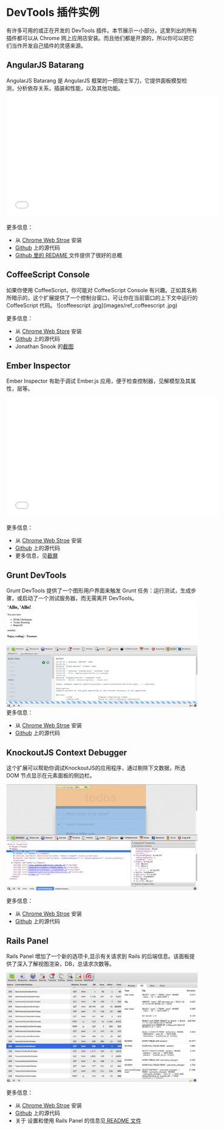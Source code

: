 # DevTools 插件实例
有许多可用的或正在开发的 DevTools 插件。本节展示一小部分。这里列出的所有插件都可以从 Chrome 网上应用店安装。而且他们都是开源的，所以你可以把它们当作开发自己插件的灵感来源。

## AngularJS Batarang
AngularJS Batarang 是 AngularJS 框架的一把瑞士军刀，它提供面板模型检测，分析依存关系，插装和性能，以及其他功能。

<object width="560" height="315">  <param name="movie" value="//www.youtube.com/v/q-7mhcHXSfM?version=3&amp;hl=en_US">  <param name="allowFullScreen" value="true">  <param name="allowscriptaccess" value="always">  <embed src="//www.youtube.com/v/q-7mhcHXSfM?version=3&amp;hl=en_US" type="application/x-shockwave-flash" width="560" height="315" allowscriptaccess="always" allowfullscreen="true"></object>

更多信息：

+ 从 [Chrome Web Stroe](https://chrome.google.com/webstore/detail/ighdmehidhipcmcojjgiloacoafjmpfk) 安装
+ [Github](https://github.com/angular/angularjs-batarang) 上的源代码
+ [Github 里的 REDAME ](https://github.com/angular/angularjs-batarang/#readme)文件提供了很好的总概


## CoffeeScript Console
如果你使用 CoffeeScript，你可能对 CoffeeScript Console 有兴趣。正如其名称所暗示的，这个扩展提供了一个控制台窗口，可让你在当前窗口的上下文中运行的 CoffeeScript 代码。
![coffeescript .jpg](images/ref_coffeescript .jpg)

更多信息：

+ 从 [Chrome Web Store](https://chrome.google.com/webstore/detail/coffeeconsole/ladbkfdlnaibelfidknofapbbdlhadfp) 安装
+ [Github](https://github.com/snookca/CoffeeConsole) 上的源代码
+ Jonathan Snook 的[截图](https://www.youtube.com/watch?feature=player_embedded&v=vKbTW2ICvIw)


## Ember Inspector
Ember Inspector 有助于调试 Ember.js 应用，便于检查控制器，见解模型及其属性，层等。

<object width="560" height="315">  <param name="movie" value="//www.youtube.com/v/0B9leRf5kuo?hl=en_US&amp;version=3">  <param name="allowFullScreen" value="true">  <param name="allowscriptaccess" value="always">  <embed src="//www.youtube.com/v/0B9leRf5kuo?hl=en_US&amp;version=3" type="application/x-shockwave-flash" width="560" height="315" allowscriptaccess="always" allowfullscreen="true"></object>

更多信息：

+ 从 [Chrome Web Stroe](https://chrome.google.com/webstore/detail/ember-inspector/bmdblncegkenkacieihfhpjfppoconhi) 安装
+ [Github](https://github.com/tildeio/ember-extension) 上的源代码
+ 更多信息，见[截屏](http://www.youtube.com/user/wycats/videos?query=inspector)

## Grunt DevTools
Grunt DevTools 提供了一个图形用户界面来触发 Grunt 任务：运行测试，生成步骤，或启动了一个测试服务器，而无需离开 DevTools。
![grunt.jpg](images/ref_grunt.jpg)
更多信息：

+ 从 [Chrome Web Stroe](https://chrome.google.com/webstore/detail/grunt-devtools/fbiodiodggnlakggeeckkjccjhhjndnb?hl=en) 安装
+ [Github](https://github.com/vladikoff/grunt-devtools) 上的源代码

## KnockoutJS Context Debugger
这个扩展可以帮助你调试KnockoutJS的应用程序，通过剔除下文数据，所选 DOM 节点显示在元素面板的侧边栏。

![knockout.jpg](images/ref_knockout.jpg)


更多信息：

+ 从 [Chrome Web Stroe](https://chrome.google.com/webstore/detail/knockoutjs-context-debugg/oddcpmchholgcjgjdnfjmildmlielhof) 安装
+ [Github](https://github.com/timstuyckens/chromeextensions-knockoutjs) 上的源代码

## Rails Panel
Rails Panel 增加了一个新的选项卡,显示有关请求到 Rails 的后端信息。该面板提供了深入了解视图渲染，DB，总请求次数等。

![rails.jpg](images/ref_rails.jpg)

更多信息：

+ 从 [Chrome Web Stroe](https://chrome.google.com/webstore/detail/railspanel/gjpfobpafnhjhbajcjgccbbdofdckggg) 安装
+ [Github](https://github.com/dejan/rails_panel) 上的源代码
+ 关于 设置和使用 Rails Panel 的信息见[ README 文件](https://github.com/dejan/rails_panel#readme)
